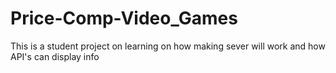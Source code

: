 # Price-Comp-Video_Games

This is a student project on learning on how making sever will work and how API's can display info
